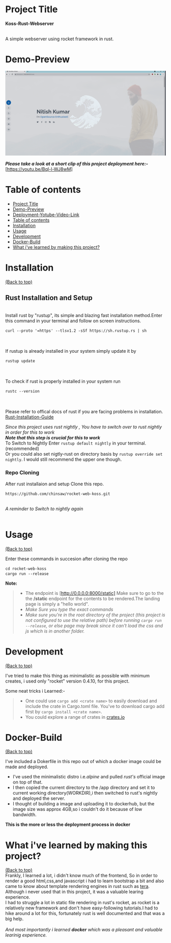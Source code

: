 
# Project Title #
**Koss-Rust-Webserver**

<br />A simple webserver using rocket framework in rust.<br />

# Demo-Preview #
<a name="deployment-video"></a>
![alt text](https://github.com/chinsaw/rocket-web-koss/blob/master/clip_mod_1.png?raw=true)

***Please take a look at a short clip of this project deployment here:-*** [https://youtu.be/BqI-l-WJ8wM]

# Table of contents

- [Project Title](#project-title)
- [Demo-Preview](#demo-preview)
- [Deployment-Yotube-Video-Link](#deployment-video)
- [Table of contents](#table-of-contents)
- [Installation](#installation)
- [Usage](#usage)
- [Development](#development)
- [Docker-Build](#docker)
- [What i've learned by making this project?](#learnings)

# Installation
[(Back to top)](#table-of-contents)

## Rust Installation and Setup ##
<br />Install rust by "rustup", its simple and blazing fast installation method.Enter this command in your terminal and
follow on screen instructions.
<br />

```
curl --proto '=https' --tlsv1.2 -sSf https://sh.rustup.rs | sh
```
<br /><br /> If rustup is already installed in your system simply update it by 
<br />
```
rustup update
```
<br /><br /> To check if rust is properly installed in your system run
<br />
```
rustc --version
```
<br /><br />
Please refer to offical docs of rust if you are facing problems in installation.
[Rust-Installation-Guide](https://www.rust-lang.org/tools/install)

*Since this project uses rust nightly , You have to switch over to rust nightly in order for this to work*
<br />*__Note that this step is crucial for this to work__*
<br /> To Switch to Nightly Enter ```rustup default nightly``` in your terminal.(recommended)
<br /> Or you could also set nigtly-rust on directory basis by `rustup override set nightly`. I would still recommend the upper one though.

### Repo Cloning ###

After rust installaion and setup Clone this repo.
<br />
```
https://github.com/chinsaw/rocket-web-koss.git
```
<br />*A reminder to Switch to nightly again*
<br /><br />



# Usage
[(Back to top)](#table-of-contents)

Enter these commands in succesion after cloning the repo
```
cd rocket-web-koss
cargo run --release

```


**Note:**
> - The endpoint is [http://0.0.0.0:8000/static] Make sure to go to the the **/static** endpoint for the contents to be rendered.The landing page is simply a "hello world".
> - *Make Sure you type the exact commands*
> - *Make sure you're in the root directory of the project (this project is not configured to use the relative path) before running `cargo run --release`, or else page may break since it can't load the css and js which is in another folder.*

# Development
[(Back to top)](#table-of-contents)

I've tried to make this thing as minimalistic as possible with minimum creates, i used only "rocket" version 0.4.10, for this project.

Some neat tricks i Learned:-
> - One could use `cargo add <crate name>` to easily download and include the crate in Cargo.toml file.
  You've to download cargo add first by `cargo install <crate name>`.
> - You could explore a range of crates in [crates.io](crates.io)

<a name="docker"></a>
# Docker-Build
[(Back to top)](#table-of-contents)

I've included a Dokerfile in this repo out of which a docker image could be made and deployed.
<br />
* I've used the minimalistic distro i.e.*alpine* and pulled *rust's* official image on top of that.
* I then copied the current directory to the /app directory and set it to current working directory(WORKDIR),i then switched to rust's nightly and deployed the server.
* I thought of building a image and uploading it to dockerhub, but the image size was approx 4GB,so i couldn't do it because of low bandwidth.

**This is the more or less the deployment process in docker**


<a name="learnings"></a>
# What i've learned by making this project?
[(Back to top)](#table-of-contents)
</br>
Frankly, I learned a lot, i didn't know much of the frontend,
So in order to render a good html,css,and javascript i had to learn bootstrap a bit and also came to know about 
template rendering engines in rust such as [tera](https://tera.netlify.app/).<br />
Although i never used that in this project, it was a valuable learing experience.
<br />I had to struggle a lot in static file rendering in rust's rocket, as rocket is a relatively new framework and don't have easy-following tutorials.I had to hike around a lot for this, fortunately rust is well documented and that was a big help.
<br /><br />
*And most importantly i learned **docker** which was a pleasant and valuable learinig experience.*



